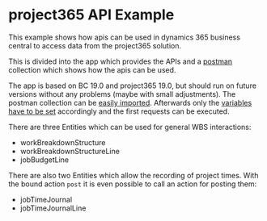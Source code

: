 # project365 API Example
This example shows how apis can be used in dynamics 365 business central to access data from the project365 solution.

This is divided into the app which provides the APIs and a [postman](https://www.postman.com/) collection which shows how the apis can be used.

The app is based on BC 19.0 and project365 19.0, but should run on future versions without any problems (maybe with small adjustments).
The postman collection can be [easily imported](https://learning.postman.com/docs/getting-started/importing-and-exporting-data/#importing-data-into-postman). Afterwards only the [variables have to be set](https://learning.postman.com/docs/sending-requests/variables/) accordingly and the first requests can be executed.

There are three Entities which can be used for general WBS interactions:
- workBreakdownStructure
- workBreakdownStructureLine
- jobBudgetLine

There are also two Entities which allow the recording of project times. With the bound action ```post``` it is even possible to call an action for posting them:

- jobTimeJournal
- jobTimeJournalLine
